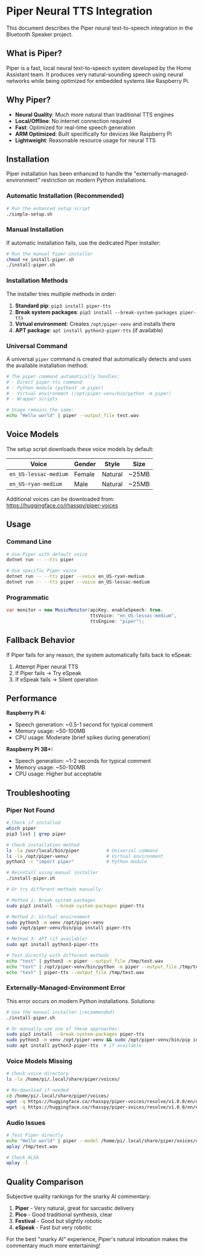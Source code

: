 # Piper Neural TTS Integration

This document describes the Piper neural text-to-speech integration in the Bluetooth Speaker project.

## What is Piper?

Piper is a fast, local neural text-to-speech system developed by the Home Assistant team. It produces very natural-sounding speech using neural networks while being optimized for embedded systems like Raspberry Pi.

## Why Piper?

- **Neural Quality**: Much more natural than traditional TTS engines
- **Local/Offline**: No internet connection required  
- **Fast**: Optimized for real-time speech generation
- **ARM Optimized**: Built specifically for devices like Raspberry Pi
- **Lightweight**: Reasonable resource usage for neural TTS

## Installation

Piper installation has been enhanced to handle the "externally-managed-environment" restriction on modern Python installations.

### Automatic Installation (Recommended)
```bash
# Run the enhanced setup script
./simple-setup.sh
```

### Manual Installation
If automatic installation fails, use the dedicated Piper installer:
```bash
# Run the manual Piper installer
chmod +x install-piper.sh
./install-piper.sh
```

### Installation Methods

The installer tries multiple methods in order:

1. **Standard pip**: `pip3 install piper-tts`
2. **Break system packages**: `pip3 install --break-system-packages piper-tts`
3. **Virtual environment**: Creates `/opt/piper-venv` and installs there
4. **APT package**: `apt install python3-piper-tts` (if available)

### Universal Command

A universal `piper` command is created that automatically detects and uses the available installation method:

```bash
# The piper command automatically handles:
# - Direct piper-tts command
# - Python module (python3 -m piper)
# - Virtual environment (/opt/piper-venv/bin/python -m piper)
# - Wrapper scripts

# Usage remains the same:
echo "Hello world" | piper --output_file test.wav
```

## Voice Models

The setup script downloads these voice models by default:

| Voice | Gender | Style | Size |
|-------|--------|-------|------|
| `en_US-lessac-medium` | Female | Natural | ~25MB |
| `en_US-ryan-medium` | Male | Natural | ~25MB |

Additional voices can be downloaded from: https://huggingface.co/rhasspy/piper-voices

## Usage

### Command Line
```bash
# Use Piper with default voice
dotnet run -- --tts piper

# Use specific Piper voice
dotnet run -- --tts piper --voice en_US-ryan-medium
dotnet run -- --tts piper --voice en_US-lessac-medium
```

### Programmatic
```csharp
var monitor = new MusicMonitor(apiKey, enableSpeech: true, 
                               ttsVoice: "en_US-lessac-medium", 
                               ttsEngine: "piper");
```

## Fallback Behavior

If Piper fails for any reason, the system automatically falls back to eSpeak:

1. Attempt Piper neural TTS
2. If Piper fails → Try eSpeak  
3. If eSpeak fails → Silent operation

## Performance

**Raspberry Pi 4:**
- Speech generation: ~0.5-1 second for typical comment
- Memory usage: ~50-100MB 
- CPU usage: Moderate (brief spikes during generation)

**Raspberry Pi 3B+:**
- Speech generation: ~1-2 seconds for typical comment
- Memory usage: ~50-100MB
- CPU usage: Higher but acceptable

## Troubleshooting

### Piper Not Found
```bash
# Check if installed
which piper
pip3 list | grep piper

# Check installation method
ls -la /usr/local/bin/piper          # Universal command
ls -la /opt/piper-venv/              # Virtual environment
python3 -c "import piper"            # Python module

# Reinstall using manual installer
./install-piper.sh

# Or try different methods manually:

# Method 1: Break system packages
sudo pip3 install --break-system-packages piper-tts

# Method 2: Virtual environment
sudo python3 -m venv /opt/piper-venv
sudo /opt/piper-venv/bin/pip install piper-tts

# Method 3: APT (if available)
sudo apt install python3-piper-tts

# Test directly with different methods
echo "test" | python3 -m piper --output_file /tmp/test.wav
echo "test" | /opt/piper-venv/bin/python -m piper --output_file /tmp/test.wav
echo "test" | piper-tts --output_file /tmp/test.wav
```

### Externally-Managed-Environment Error
This error occurs on modern Python installations. Solutions:

```bash
# Use the manual installer (recommended)
./install-piper.sh

# Or manually use one of these approaches:
sudo pip3 install --break-system-packages piper-tts
sudo python3 -m venv /opt/piper-venv && sudo /opt/piper-venv/bin/pip install piper-tts
sudo apt install python3-piper-tts  # if available
```

### Voice Models Missing
```bash
# Check voice directory
ls -la /home/pi/.local/share/piper/voices/

# Re-download if needed
cd /home/pi/.local/share/piper/voices/
wget -q https://huggingface.co/rhasspy/piper-voices/resolve/v1.0.0/en/en_US/lessac/medium/en_US-lessac-medium.onnx
wget -q https://huggingface.co/rhasspy/piper-voices/resolve/v1.0.0/en/en_US/lessac/medium/en_US-lessac-medium.onnx.json
```

### Audio Issues
```bash
# Test Piper directly
echo "Hello world" | piper --model /home/pi/.local/share/piper/voices/en_US-lessac-medium.onnx --output_file /tmp/test.wav
aplay /tmp/test.wav

# Check ALSA
aplay -l
```

## Quality Comparison

Subjective quality rankings for the snarky AI commentary:

1. **Piper** - Very natural, great for sarcastic delivery
2. **Pico** - Good traditional synthesis, clear
3. **Festival** - Good but slightly robotic
4. **eSpeak** - Fast but very robotic

For the best "snarky AI" experience, Piper's natural intonation makes the commentary much more entertaining!
